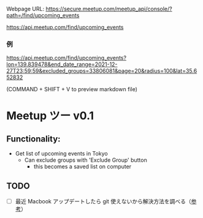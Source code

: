 Webpage URL:
https://secure.meetup.com/meetup_api/console/?path=/find/upcoming_events

https://api.meetup.com/find/upcoming_events

### 例
https://api.meetup.com/find/upcoming_events?lon=139.839478&end_date_range=2021-12-27T23:59:59&excluded_groups=33806081&page=20&radius=100&lat=35.652832


(COMMAND + SHIFT + V to preview markdown file)

# Meetup ツー v0.1

## Functionality:

- Get list of upcoming events in Tokyo
  - Can exclude groups with 'Exclude Group' button
    - this becomes a saved list on computer

## TODO

- [ ] 最近 Macbook アップデートしたら git 使えないから解決方法を調べる（[参考](https://stackoverflow.com/questions/52522565/git-is-not-working-after-macos-update-xcrun-error-invalid-active-developer-pa)）

